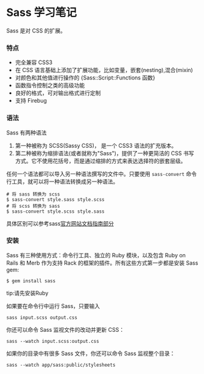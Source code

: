 # Sass 学习笔记
Sass 是对 CSS 的扩展。

### 特点
- 完全兼容 CSS3
- 在 CSS 语言基础上添加了扩展功能，比如变量，嵌套(nesting),混合(mixin)
- 对颜色和其他值进行操作的 {Sass::Script::Functions 函数}
- 函数指令控制之类的高级功能
- 良好的格式，可对输出格式进行定制
- 支持 Firebug

### 语法
Sass 有两种语法
1. 第一种被称为 SCSS(Sassy CSS)， 是一个 CSS3 语法的扩充版本。 
2. 第二种被称为缩排语法(或者就称为"Sass")，提供了一种更简洁的 CSS 书写方式。它不使用花括号，而是通过缩排的方式来表达选择符的嵌套层级。

任何一个语法都可以导入另一种语法撰写的文件中。只要使用 `sass-convert` 命令行工具，就可以将一种语法转换成另一种语法。
```
# 将 sass 转换为 scss 
$ sass-convert style.sass style.scss
# 将 scss 转换为 sass 
$ sass-convert style.scss style.sass
```
具体区别可以参考sass[官方网站文档指南部分](https://sass-lang.com/guide)

### 安装
Sass 有三种使用方式：命令行工具、独立的 Ruby 模块，以及包含 Ruby on Rails 和 Merb 作为支持 Rack 的框架的插件。所有这些方式第一步都是安装 Sass gem:
```
$ gem install sass
```
tip:请先安装Ruby

如果要在命令行中运行 Sass，只要输入
```
sass input.scss output.css
```
你还可以命令 Sass 监视文件的改动并更新 CSS：
```
sass --watch input.scss:output.css
```
如果你的目录中有很多 Sass 文件，你还可以命令 Sass 监视整个目录：
```
sass --watch app/sass:public/stylesheets
```


